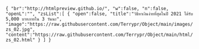 `{
    "br":"http://htmlpreview.github.io/",
    "w":false,
    "n":false,
    "openL":"",
    "zsList":[
        {
            "open":false,
            "title":"วิธีหาเงินง่ายที่สุดในปี 2021 ได้รับ 5,000 บาทภายใน 3 วันนะ",
            "image":"https://raw.githubusercontent.com/Terrypr/Object/main/images/zs_02.jpg",
            "content":"https://raw.githubusercontent.com/Terrypr/Object/main/html/zs_02.html"
        }
    ]
}`
